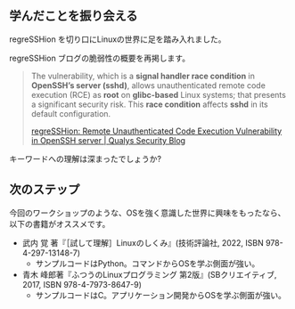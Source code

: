 ## 学んだことを振り会える

regreSSHion を切り口にLinuxの世界に足を踏み入れました。

regreSSHion ブログの脆弱性の概要を再掲します。

> The vulnerability, which is a **signal handler race condition** in **OpenSSH’s server (sshd)**, allows unauthenticated remote code execution (RCE) as **root** on **glibc-based** Linux systems; that presents a significant security risk. This **race condition** affects **sshd** in its default configuration.
>
> [regreSSHion: Remote Unauthenticated Code Execution Vulnerability in OpenSSH server \| Qualys Security Blog](https://blog.qualys.com/vulnerabilities-threat-research/2024/07/01/regresshion-remote-unauthenticated-code-execution-vulnerability-in-openssh-server)

キーワードへの理解は深まったでしょうか?

## 次のステップ

今回のワークショップのような、OSを強く意識した世界に興味をもったなら、以下の書籍がオススメです。

- 武内 覚 著『［試して理解］Linuxのしくみ』(技術評論社, 2022, ISBN 978-4-297-13148-7)
    - サンプルコードはPython。コマンドからOSを学ぶ側面が強い。
- 青木 峰郎著『ふつうのLinuxプログラミング 第2版』(SBクリエイティブ, 2017, ISBN 978-4-7973-8647-9)
    - サンプルコードはC。アプリケーション開発からOSを学ぶ側面が強い。
